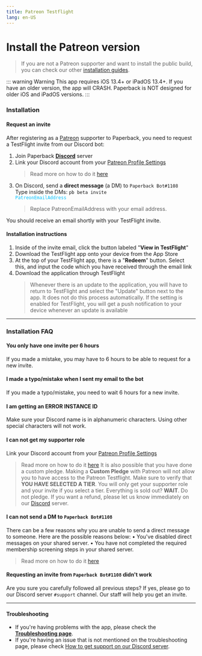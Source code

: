 ```yaml
---
title: Patreon Testflight
lang: en-US
---
```


# Install the Patreon version

> If you are not a Patreon supporter and want to install the public build, you can check our other [installation guides](/help/guides/getting-started).

::: warning Warning
This app requires iOS 13.4+ or iPadOS 13.4+. If you have an older version, the app will CRASH. Paperback is NOT designed for older iOS and iPadOS versions.
:::

### Installation
#### Request an invite
After registering as a [Patreon](https://www.patreon.com/FaizanDurrani) supporter to Paperback, you need to request a TestFlight invite from our Discord bot:

1. Join Paperback **[Discord](https://discord.gg/Ny83JV3)** server
1. Link your Discord account from your [Patreon Profile Settings](https://www.patreon.com/settings/profile)
   > Read more on how to do it [here](https://support.patreon.com/hc/en-us/articles/212052266-Get-my-Discord-role)
1. On Discord, send a **direct message** (a DM) to `Paperback Bot#1108`\
   Type inside the DMs: <code>pb beta invite <span style="color: #02c1ff">PatreonEmailAddress</span></code>
   > Replace PatreonEmailAddress with your email address.

You should receive an email shortly with your TestFlight invite.

#### Installation instructions
1. Inside of the invite email, click the button labeled "**View in TestFlight**"
1. Download the TestFlight app onto your device from the App Store
1. At the top of your TestFlight app, there is a "**Redeem**" button. Select this, and input the code which you have received through the email link
1. Download the application through TestFlight
   > Whenever there is an update to the application, you will have to return to TestFlight and select the "Update" button next to the app. It does not do this process automatically. If the setting is enabled for TestFlight, you will get a push notification to your device whenever an update is available

---

### Installation FAQ

#### You only have one invite per 6 hours
If you made a mistake, you may have to 6 hours to be able to request for a new invite.

#### I made a typo/mistake when I sent my email to the bot
If you made a typo/mistake, you need to wait 6 hours for a new invite.

#### I am getting an ERROR INSTANCE ID 
Make sure your Discord name is in alphanumeric characters. Using other special characters will not work.

#### I can not get my supporter role
 Link your Discord account from your [Patreon Profile Settings](https://www.patreon.com/settings/profile)
   > Read more on how to do it [here](https://support.patreon.com/hc/en-us/articles/212052266-Get-my-Discord-role)
It is also possible that you have done a custom pledge. Making a **Custom Pledge** with Patreon will not allow you to have access to the Patreon Testflight.
Make sure to verify that **YOU HAVE SELECTED A TIER**. You will only get your supporter role and your invite if you select a tier.
Everything is sold out? **WAIT**. Do not pledge.
If you want a refund, please let us know immediately on our [Discord](https://discord.gg/Ny83JV3) server.

#### I can not send a DM to `Paperback Bot#1108`
There can be a few reasons why you are unable to send a direct message to someone. Here are the possible reasons below:
• You've disabled direct messages on your shared server.
• You have not completed the required membership screening steps in your shared server.
> Read more on how to do it [here](https://support.discord.com/hc/en-us/articles/360060145013)

#### Requesting an invite from `Paperback Bot#1108` didn't work
Are you sure you carefully followed all previous steps?
If yes, please go to our Discord server `#support` channel. Our staff will help you get an invite.

---

#### Troubleshooting
 * If you're having problems with the app, please check the **[Troubleshooting page](/help/faq/#troubleshooting)**. 
 * If you're having an issue that is not mentioned on the troubleshooting page, please check [How to get support on our Discord server](/help/guides/discord-support).
